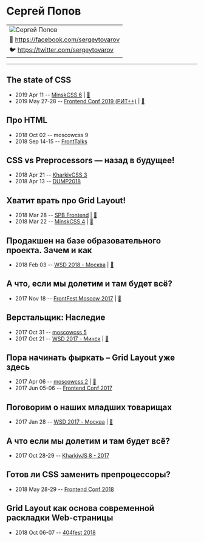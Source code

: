 # Сергей Попов

| |
| --- |
| ![Сергей Попов](https://avatars.io/facebook/sergeytovarov/large)
| :blue_book:  [https:&#x2F;&#x2F;facebook.com&#x2F;sergeytovarov](https://facebook.com/sergeytovarov)
| :bird:  [https:&#x2F;&#x2F;twitter.com&#x2F;sergeytovarov](https://twitter.com/sergeytovarov)

---
## The state of CSS
- 2019 Apr 11 -- [MinskCSS 6](https://www.youtube.com/watch?v=gw9x2zhyxL0)  | [:notebook:](https://drive.google.com/file/d/1b890dFOQ25ae5eXc_2X8pKcW8a1IVlEC/view)  
- 2019 May 27-28 -- [Frontend Conf 2019 (РИТ++)](https://www.youtube.com/watch?v=lDGOK3Iwfnc)  | [:notebook:](https://www.dropbox.com/sh/kg71jju3yvj5jqw/AADV3v5l_S6VEiGUzEPb4ugPa/%D0%9A%D0%BE%D0%BD%D0%B3%D1%80%D0%B5%D1%81%D1%81-%D1%85%D0%BE%D0%BB%D0%BB/27.05/1.The%20state%20of%20CSS_%D0%A1%D0%B5%D1%80%D0%B3%D0%B5%D0%B9%20%D0%9F%D0%BE%D0%BF%D0%BE%D0%B2_%D0%B2%D0%B5%D1%80.3.pdf?dl=0)  
## Про HTML
- 2018 Oct 02 -- moscowcss 9    
- 2018 Sep 14-15 -- [FrontTalks](https://events.yandex.ru/lib/talks/6248/)    
## CSS vs Preprocessors — назад в будущее!
- 2018 Apr 21 -- [KharkivCSS 3](https://www.youtube.com/watch?v=jNoQGfys7Xc)    
- 2018 Apr 13 -- [DUMP2018](https://www.youtube.com/watch?v=PgeyKRHlqnM)    
## Хватит врать про Grid Layout!
- 2018 Mar 28 -- [SPB Frontend](https://youtu.be/3tPTK1eWuLI?t=1s)  | [:notebook:](https://goo.gl/cL6rax)  
- 2018 Mar 22 -- [MinskCSS 4](https://www.youtube.com/watch?v=s3a3Wm0JpdU)  | [:notebook:](https://drive.google.com/open?id=1jqnEk6OYuiYVr8r6VfBhu5gQVadKxSao)  
## Продакшен на базе образовательного проекта. Зачем и как
- 2018 Feb 03 -- [WSD 2018 - Москва](https://www.youtube.com/watch?v=_2fzdk7S5m0)  | [:notebook:](https://wsd.events/2018/02/03/pres/production.pdf)  
## А что, если мы долетим и там будет всё?
- 2017 Nov 18 -- [FrontFest Moscow 2017](https://youtu.be/GA8GraN1I0I)  | [:notebook:](https://speakerdeck.com/frontfest/sierghiei-popov)  
## Верстальщик: Наследие
- 2017 Oct 31 -- [moscowcss 5](https://www.youtube.com/watch?v=y7Aba5Nppio)    
- 2017 Oct 21 -- [WSD 2017 - Минск](https://www.youtube.com/watch?v=Z9of2cj28hY)  | [:notebook:](https://wsd.events/2017/10/21/pres/coder-legacy.pdf)  
## Пора начинать фыркать – Grid Layout уже здесь
- 2017 Apr 06 -- [moscowcss 2](https://www.youtube.com/watch?v=GdG6Mv-HDLs)  | [:notebook:](http://css.moscow/2/grid-layout.pdf)  
- 2017 Jun 05-06 -- [Frontend Conf 2017](https://www.youtube.com/watch?v=npcLYLQLPL0)    
## Поговорим о наших младших товарищах
- 2017 Jan 28 -- [WSD 2017 - Москва](https://www.youtube.com/watch?v=pN8sDT_hP2k)  | [:notebook:](https://wsd.events/2017/01/28/pres/young-fellas.pdf)  
## А что если мы долетим и там будет всё?
- 2017 Oct 28-29 -- [KharkivJS 8 - 2017](https://www.youtube.com/watch?v=DYyWpZ8XRho)    
## Готов ли CSS заменить препроцессоры?
- 2018 May 28-29 -- [Frontend Conf 2018](https://www.youtube.com/watch?v=-DvdYLWnPhc)    
## Grid Layout как основа современной раскладки Web-страницы
- 2018 Oct 06-07 -- [404fest 2018](https://www.youtube.com/watch?v=zmFW-OJbQ_0)    
